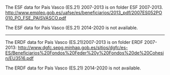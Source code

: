 The ESF data for País Vasco (ES.21) 2007-2013 is on folder ESF 2007-2013. http://www.empleo.gob.es/uafse/es/beneficiarios/2013_pdf/2007ES052PO010_PO_FSE_PAISVASCO.pdf

The ESF data for País Vasco (ES.21) 2014-2020 is not available.

------

The ERDF data for País Vasco (ES.21)2007-2013 is on folder ERDF 2007-2013: 
http://www.dgfc.sepg.minhap.gob.es/sitios/dgfc/es-ES/Beneficiarios%20Fondos%20Feder%20y%20Fondos%20de%20Cohesin/EU3516.pdf

The ERDF data for País Vasco (ES.21) 2014-2020 is not available. 
